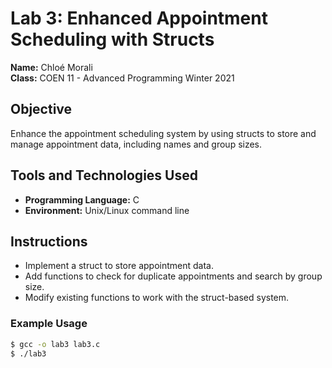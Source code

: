 # Lab 3: Enhanced Appointment Scheduling with Structs

**Name:** Chloé Morali  
**Class:** COEN 11 - Advanced Programming Winter 2021  

## Objective
Enhance the appointment scheduling system by using structs to store and manage appointment data, including names and group sizes.

## Tools and Technologies Used
- **Programming Language:** C
- **Environment:** Unix/Linux command line

## Instructions
- Implement a struct to store appointment data.
- Add functions to check for duplicate appointments and search by group size.
- Modify existing functions to work with the struct-based system.

### Example Usage
```bash
$ gcc -o lab3 lab3.c
$ ./lab3

